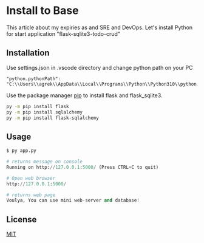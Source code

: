 # Install to Base

This article about my expiries as and SRE and DevOps. Let's install Python for start application "flask-sqlite3-todo-crud"

## Installation
Use settings.json in .vscode directory and change python path on your PC
```
"python.pythonPath": "C:\\Users\\agrek\\AppData\\Local\\Programs\\Python\\Python310\\python.exe"
``` 
 
Use the package manager [pip](https://pip.pypa.io/en/stable/) to install flask and flask_sqlite3.

```bash
py -m pip install flask 
py -m pip install sqlalchemy
py -m pip install flask-sqlalchemy
```

## Usage

```python
$ py app.py

# returns message on console 
Running on http://127.0.0.1:5000/ (Press CTRL+C to quit)    

# Open web browser 
http://127.0.0.1:5000/

# returns web page
Voulya, You can use mini web-server and database!
```

## License
[MIT](https://choosealicense.com/licenses/mit/)
